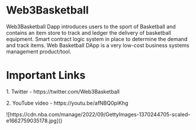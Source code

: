 # Web3Basketball
<p> Web3Basketball Dapp introduces users to the sport of Basketball and contains an item store to track and ledger the delivery of basketball equipment. Smart contract logic system in place to determine the demand and track items. Web Basketball DApp is a very low-cost business systems management product/tool. 
</p>

# Important Links
<p>1. Twitter - https://twitter.com/Web3Basketball</p>
<p>2. YouTube video - https://youtu.be/afNBQ0piKhg</p>
![https://cdn.nba.com/manage/2022/09/GettyImages-1370244705-scaled-e1662759035178.jpg]()